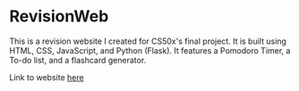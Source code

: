# RevisionWeb

This is a revision website I created for CS50x's final project. It is built using HTML, CSS, JavaScript, and Python (Flask). It features a Pomodoro Timer, a To-do list, and a flashcard generator.

Link to website [here](https://revisionweb.net)

